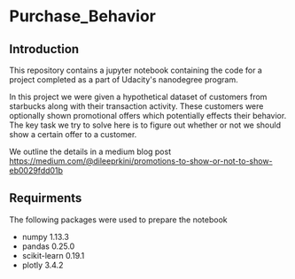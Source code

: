 # Purchase_Behavior

## Introduction
This repository contains a jupyter notebook containing the code for a project completed as a part of Udacity's nanodegree program.

In this project we were given a hypothetical dataset of customers from starbucks along with their transaction activity. These customers were optionally shown promotional offers which potentially effects their behavior. The key task we try to solve here is to figure out whether or not we should show a certain offer to a customer.

We outline the details in a medium blog post https://medium.com/@dileeprkini/promotions-to-show-or-not-to-show-eb0029fdd01b

## Requirments
The following packages were used to prepare the notebook
- numpy 1.13.3
- pandas 0.25.0
- scikit-learn 0.19.1
- plotly 3.4.2
